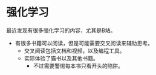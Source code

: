 # 强化学习
最近发现有很多强化学习的内容，尤其是B站。
- 有很多书籍可以阅读，但是可能需要交叉阅读来辅助思考。
  - 交叉阅读包括文档和视频，以及编程工具。
  - 实际体验了猫书以及其他书籍。
    - 不过需要警惕每本书只看开头的陷阱。